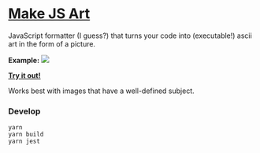 # [Make JS Art](https://makejs.art/)

JavaScript formatter (I guess?) that turns your code into (executable!) ascii
art in the form of a picture.

**Example:**
![](example.gif)


**[Try it out!](https://makejs.art/)**


Works best with images that have a well-defined subject.

### Develop
```
yarn
yarn build
yarn jest
```
